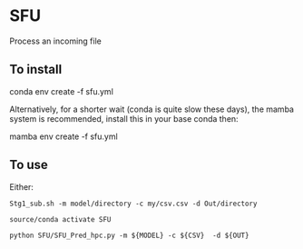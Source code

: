 # SFU
Process an incoming file

## To install

conda env create -f sfu.yml

Alternatively, for a shorter wait (conda is quite slow these days), the mamba system is recommended, install this in your base conda then:

mamba env create -f sfu.yml

## To use

Either:

`Stg1_sub.sh -m model/directory -c my/csv.csv -d Out/directory`

`source/conda activate SFU`

`python SFU/SFU_Pred_hpc.py -m ${MODEL} -c ${CSV}  -d ${OUT}`


